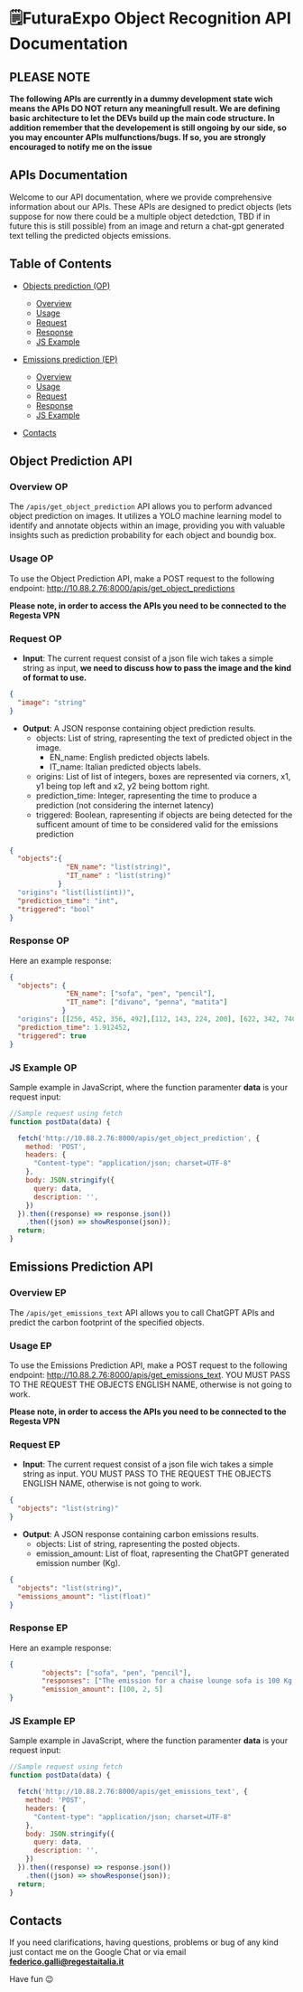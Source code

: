﻿# 🗒️FuturaExpo Object Recognition API Documentation

## PLEASE NOTE 
**The following APIs are currently in a dummy development state wich means the APIs DO NOT return any meaningfull result. We are defining basic architecture to let the DEVs build up the main code structure. In addition remember that the developement is still ongoing by our side, so you may encounter APIs mulfunctions/bugs. If so, you are strongly encouraged to notify me on the issue**

## APIs Documentation
Welcome to our API documentation, where we provide comprehensive information about our APIs. These APIs are designed to predict objects (lets suppose for now there could be a multiple object detedction, TBD if in future this is still possible) from an image and return a chat-gpt generated text telling the predicted objects emissions.

## Table of Contents
- [Objects prediction (OP)](#object-prediction-api)
  - [Overview](#overview-op)
  - [Usage](#usage-op)
  - [Request](#request-op)
  - [Response](#response-op)
  - [JS Example](#js-example-op)

- [Emissions prediction (EP)](#emissions-prediction-api)
  - [Overview](#overview-ep)
  - [Usage](#usage-ep)
  - [Request](#request-ep)
  - [Response](#response-ep)
  - [JS Example](#js-example-ep)

- [Contacts](#contacts)

## Object Prediction API
### Overview OP
The `/apis/get_object_prediction` API allows you to perform advanced object prediction on images. It utilizes a YOLO machine learning model to identify and annotate objects within an image, providing you with valuable insights such as prediction probability for each object and boundig box.

### Usage OP
To use the Object Prediction API, make a POST request to the following endpoint: http://10.88.2.76:8000/apis/get_object_predictions

**Please note, in order to access the APIs you need to be connected to the Regesta VPN**

### Request OP
- **Input**: The current request consist of a json file wich takes a simple string as input, **we need to discuss how to pass the image and the kind of format to use.**
```json
{
  "image": "string"
}
```
- **Output**: A JSON response containing object prediction results.
  - objects: List of string, rapresenting the text of predicted object in the image.
    - EN_name: English predicted objects labels.
    - IT_name: Italian predicted objects labels.
  - origins: List of list of integers, boxes are represented via corners, x1, y1 being top left and x2, y2 being bottom right.
  - prediction_time: Integer, rapresenting the time to produce a prediction (not considering the internet latency)
  - triggered: Boolean, rapresenting if objects are being detected for the sufficent amount of time to be considered valid for the emissions prediction
    
```json
{
  "objects":{
              "EN_name": "list(string)",
              "IT_name" : "list(string)"
            }
  "origins": "list(list(int))",
  "prediction_time": "int",
  "triggered": "bool"
}
```

### Response OP
Here an example response:

```json
{
  "objects": {
              "EN_name": ["sofa", "pen", "pencil"],
              "IT_name": ["divano", "penna", "matita"]
             }
  "origins": [[256, 452, 356, 492],[112, 143, 224, 200], [622, 342, 740, 400]],
  "prediction_time": 1.912452,
  "triggered": true
}
```

### JS Example OP
Sample example in JavaScript, where the function paramenter **data** is your request input: 

```javascript
//Sample request using fetch
function postData(data) {

  fetch('http://10.88.2.76:8000/apis/get_object_prediction', {
    method: 'POST',
    headers: {
      "Content-type": "application/json; charset=UTF-8"
    },
    body: JSON.stringify({
      query: data,
      description: '',
    })
  }).then((response) => response.json())
    .then((json) => showResponse(json));
  return;
}
```

## Emissions Prediction API
### Overview EP
The `/apis/get_emissions_text` API allows you to call ChatGPT APIs and predict the carbon footprint of the specified objects.

### Usage EP
To use the Emissions Prediction API, make a POST request to the following endpoint: http://10.88.2.76:8000/apis/get_emissions_text. YOU MUST PASS TO THE REQUEST THE OBJECTS ENGLISH NAME, otherwise is not going to work.

**Please note, in order to access the APIs you need to be connected to the Regesta VPN**

### Request EP
- **Input**: The current request consist of a json file wich takes a simple string as input. YOU MUST PASS TO THE REQUEST THE OBJECTS ENGLISH NAME, otherwise is not going to work.
```json
{
  "objects": "list(string)"
}
```
- **Output**: A JSON response containing carbon emissions results.
  - objects: List of string, rapresenting the posted objects.
  - emission_amount: List of float, rapresenting the ChatGPT generated emission number (Kg).

```json
{
  "objects": "list(string)",
  "emissions_amount": "list(float)"
}
```

### Response EP
Here an example response:

```json
{
        "objects": ["sofa", "pen", "pencil"],
        "responses": ["The emission for a chaise lounge sofa is 100 Kg of CO2", "The emission for a ink pen 2 Kg of CO2", "The emission for a pencil is 5 Kg of CO2"],
        "emission_amount": [100, 2, 5]
}
```

### JS Example EP
Sample example in JavaScript, where the function paramenter **data** is your request input: 

```javascript
//Sample request using fetch
function postData(data) {

  fetch('http://10.88.2.76:8000/apis/get_emissions_text', {
    method: 'POST',
    headers: {
      "Content-type": "application/json; charset=UTF-8"
    },
    body: JSON.stringify({
      query: data,
      description: '',
    })
  }).then((response) => response.json())
    .then((json) => showResponse(json));
  return;
}
```

## Contacts
If you need clarifications, having questions, problems or bug of any kind just contact me on the Google Chat or via email **federico.galli@regestaitalia.it**

Have fun 😉
